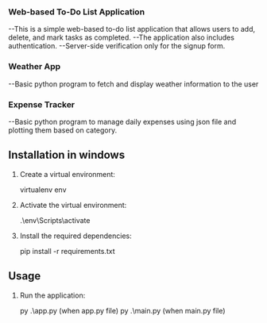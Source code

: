 ### Web-based To-Do List Application
--This is a simple web-based to-do list application that allows users to add, delete, and mark tasks as completed. 
--The application also includes authentication.
--Server-side verification only for the signup form.

### Weather App
--Basic python program to fetch and display weather information to the user

### Expense Tracker
--Basic python program to manage daily expenses using json file and plotting them based on category.


## Installation in windows

1. Create a virtual environment:

    virtualenv env

4. Activate the virtual environment:

    .\env\Scripts\activate

5. Install the required dependencies:

    pip install -r requirements.txt

## Usage

1. Run the application:

    py .\app.py (when app.py file)
    py .\main.py (when main.py file)

